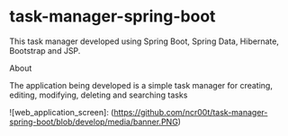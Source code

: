 # task-manager-spring-boot
This task manager developed using Spring Boot, Spring Data, Hibernate, Bootstrap and JSP.

About

The application being developed is a simple task manager for creating, editing, modifying, deleting and searching tasks

![web_application_screen]: (https://github.com/ncr00t/task-manager-spring-boot/blob/develop/media/banner.PNG)

